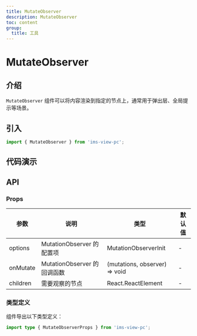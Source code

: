 ```yaml
---
title: MutateObserver
description: MutateObserver
toc: content
group:
  title: 工具
---
```


# MutateObserver

## 介绍

`MutateObserver` 组件可以将内容渲染到指定的节点上，通常用于弹出层、全局提示等场景。

## 引入

```js
import { MutateObserver } from 'ims-view-pc';
```

## 代码演示

<code src='./demo/index.tsx'></code>

## API

### Props

| 参数     | 说明                        | 类型                          | 默认值 |
| -------- | --------------------------- | ----------------------------- | ------ |
| options  | MutationObserver 的配置项   | MutationObserverInit          | -      |
| onMutate | MutationObserver 的回调函数 | (mutations, observer) => void | -      |
| children | 需要观察的节点              | React.ReactElement            | -      |

### 类型定义

组件导出以下类型定义：

```ts
import type { MutateObserverProps } from 'ims-view-pc';
```
